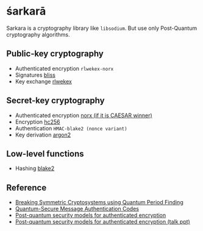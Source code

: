 śarkarā
=======

Sarkara is a cryptography library like `libsodium`. But use only Post-Quantum cryptography algorithms.


Public-key cryptography
-----------------------

* Authenticated encryption
	`rlwekex-norx`
* Signatures
	[bliss](http://bliss.di.ens.fr/)
* Key exchange
	[rlwekex](https://en.wikipedia.org/wiki/Ring_learning_with_errors_key_exchange)

Secret-key cryptography
-----------------------

* Authenticated encryption
	[norx (if it is CAESAR winner)](https://norx.io/)
* Encryption
	[hc256](https://en.wikipedia.org/wiki/HC-256)
* Authentication
	`HMAC-blake2 (nonce variant)`
* Key derivation
	[argon2](https://en.wikipedia.org/wiki/Argon2)

Low-level functions
-------------------

* Hashing
	[blake2](https://en.wikipedia.org/wiki/BLAKE\_(hash\_function))


Reference
---------

* [Breaking Symmetric Cryptosystems using Quantum Period Finding](https://arxiv.org/pdf/1602.05973)
* [Quantum-Secure Message Authentication Codes](http://eprint.iacr.org/2012/606.pdf)
* [Post-quantum security models for authenticated encryption](http://cacr.uwaterloo.ca/techreports/2016/cacr2016-04.pdf)
* [Post-quantum security models for authenticated encryption (talk ppt)](https://pqcrypto2016.jp/data/Soukharev-talk3.pdf)
